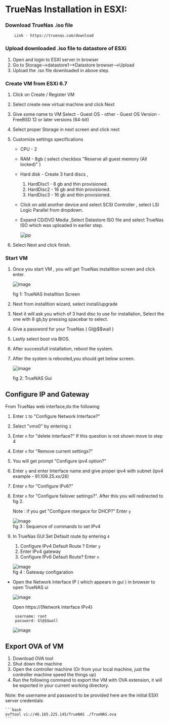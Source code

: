 # TrueNas Installation in ESXI: 

### Download TrueNas .iso file 

        Link - https://truenas.com/download 

### Upload downloaded .iso file to datastore of ESXi

1. Open and login to ESXI server in browser
2. Go to Storage-->datastore1-->Datastore browser-->Upload
3. Upload the .iso file downloaded in above step.

    
### Create VM from ESXi 6.7

1. Click on Create / Register VM
   
2. Select create new virtual machine and click Next

3. Give some name to VM 
   Select 
       - Guest OS - other
       - Guest OS Version - FreeBSD 12 or later versions (64-bit)

4. Select proper Storage in next screen and click next

5. Customize settings specifications
    - CPU - 2
    - RAM - 8gb ( select checkbox "Reserve all guest memory (All locked)" )
    - Hard disk - Create 3 hard discs , 
      1. HardDisc1 - 8 gb and thin provisioned.
      2. HardDisc2 - 16 gb and thin provisioned.
      3. HardDisc3 - 16 gb and thin provisioned.
    
    - Click on add another device and select SCSI Controller , select LSI Logic Parallel from dropdown.
    - Expand CD/DVD Media ,Select Datastore ISO file and select TrueNas ISO which was uploaded in earlier step. 

        ![pp](https://user-images.githubusercontent.com/70108899/101371990-b27c8480-38ab-11eb-85eb-98f87b327966.PNG)
    
6. Select Next and click finish.
    
### Start VM   
 
1. Once you start VM , you will get TrueNas installtion screen and click enter.
        
      ![image](https://user-images.githubusercontent.com/64204445/101630468-e9d46800-3a48-11eb-928b-b197b4ef53bc.png)
            
      fig 1: TrueNAS Installtion Screen
        
2. Next from installtion wizard, select install/upgrade 

3. Next it will ask you which of 3 hard disc to use for installation, Select the one with 8 gb,by pressing spacebar to select. 

4. Give a password for your TrueNas ( Gl@$$wall )

5. Lastly select boot via BIOS.

6. After successfull installation, reboot the system.

7. After the system is rebooted,you should get below screen.

    ![image](https://user-images.githubusercontent.com/64204445/101628021-36b63f80-3a45-11eb-913e-65547fc7d6c2.png)
    
      fig 2: TrueNAS Gui 
           
## Configure IP and Gateway   

From TrueNas web interface,do the following   

1. Enter `1` to "Configure Network Interface?"
2. Select "vmx0" by entering `1`
3. Enter `n` for "delete interface?" If this question is not shown move to step 4
4. Enter `n` for "Remove current settings?"
5. You will get prompt "Configure ipv4 option?"
6. Enter `y` and enter Interface name and give proper ipv4 with subnet (ipv4 example - 91.109.25.xx/26)
7. Enter `n` for "Configure IPv6?"
8. Enter `n` for "Configure failover settings?". After this you will redirected to fig 2.

    Note : if you get "Configure ntergace for DHCP?" Enter `y` 

   ![image](https://user-images.githubusercontent.com/64204445/101627046-c78c1b80-3a43-11eb-8d86-1a07a017f9cb.png)  
        fig 3 : Sequence of commands to set IPv4
                    
9. In TrueNas GUI Set Default route by entering `4`
      1. Configure IPv4 Default Route ? Enter `y`
      2. Enter IPv4 gateway  
      3. Configure IPv6 Default Route? Enter `n`
      
      ![image](https://user-images.githubusercontent.com/64204445/101626935-a4616c00-3a43-11eb-9a63-a4f75820b01f.png)  
        fig 4 : Gateway configaration
            
-  Open the Network Interface IP ( which appears in gui ) in browser to open TrueNAS ui

    ![image](https://user-images.githubusercontent.com/64204445/101631401-46845280-3a4a-11eb-9359-c3b9fb353cea.png)
     
     Open https://{Network Interface IPv4}
        
        username: root
        password: Gl@$$wall
        
    ![image](https://user-images.githubusercontent.com/64204445/101631967-35881100-3a4b-11eb-81f6-90304c9ecc78.png)

        
 ## Export OVA of VM
1. Download OVA tool
2. Shut down the machine 
3. Open the controller machine (Or from your local machine, just the controller machine speed the things up)
4. Run the following command to export the VM with OVA extension, it will be exported in your current working directory.

Note: the username and password to be provided here are the initial ESXI server credentials  

    ```bash
    ovftool vi://46.165.225.145/TrueNAS ./TrueNAS.ova
    ```



